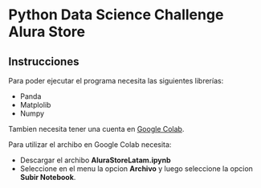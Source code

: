 <h1>Python Data Science Challenge Alura Store</h1>

<h2>Instrucciones</h2>

<p>Para poder ejecutar el programa necesita las siguientes librerías:</P>

- Panda
- Matplolib
- Numpy

Tambien necesita tener una cuenta en [Google Colab](https://colab.google).

Para utilizar el archibo en Google Colab necesita:

- Descargar el archibo **AluraStoreLatam.ipynb**
- Seleccione en el menu la opcion **Archivo** y luego seleccione la opcion **Subir Notebook**.